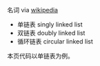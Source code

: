 名词 via [wikipedia](https://zh.wikipedia.org/wiki/%E9%93%BE%E8%A1%A8)

*	单链表 singly linked list
*	双链表 doubly linked list
*	循环链表 circular linked list

本页代码以单链表为例。
